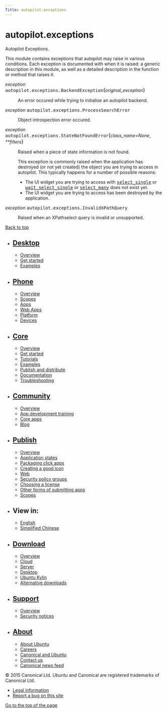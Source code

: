 ```yaml
---
Title: autopilot.exceptions
---
```


# autopilot.exceptions

<!-- Start Namespace Content -->
<span id="autopilot-exceptions-autopilot-exceptions"></span>
<p>Autopilot Exceptions.</p>
<p>This module contains exceptions that autopilot may raise in various conditions.
Each exception is documented with when it is raised: a generic description in
this module, as well as a detailed description in the function or method that
raises it.</p>
<dl class="exception">
<dt id="autopilot.exceptions.BackendException">
<em class="property">exception </em><tt class="descclassname">autopilot.exceptions.</tt><tt class="descname">BackendException</tt><big>(</big><em>original_exception</em><big>)</big><a class="headerlink" href="#autopilot.exceptions.BackendException" title="Permalink to this definition"></a></dt>
<dd><p>An error occured while trying to initialise an autopilot backend.</p>
</dd></dl>
<dl class="exception">
<dt id="autopilot.exceptions.ProcessSearchError">
<em class="property">exception </em><tt class="descclassname">autopilot.exceptions.</tt><tt class="descname">ProcessSearchError</tt><a class="headerlink" href="#autopilot.exceptions.ProcessSearchError" title="Permalink to this definition"></a></dt>
<dd><p>Object introspection error occured.</p>
</dd></dl>
<dl class="exception">
<dt id="autopilot.exceptions.StateNotFoundError">
<em class="property">exception </em><tt class="descclassname">autopilot.exceptions.</tt><tt class="descname">StateNotFoundError</tt><big>(</big><em>class_name=None</em>, <em>**filters</em><big>)</big><a class="headerlink" href="#autopilot.exceptions.StateNotFoundError" title="Permalink to this definition"></a></dt>
<dd><p>Raised when a piece of state information is not found.</p>
<p>This exception is commonly raised when the application has destroyed (or
not yet created) the object you are trying to access in autopilot. This
typically happens for a number of possible reasons:</p>
<ul class="simple">
<li>The UI widget you are trying to access with
<a class="reference internal" href="autopilot.introspection.ProxyBase.md#autopilot.introspection.ProxyBase.select_single" title="autopilot.introspection.ProxyBase.select_single"><tt class="xref py py-meth docutils literal"><span class="pre">select_single</span></tt></a> or
<a class="reference internal" href="autopilot.introspection.ProxyBase.md#autopilot.introspection.ProxyBase.wait_select_single" title="autopilot.introspection.ProxyBase.wait_select_single"><tt class="xref py py-meth docutils literal"><span class="pre">wait_select_single</span></tt></a> or
<a class="reference internal" href="autopilot.introspection.ProxyBase.md#autopilot.introspection.ProxyBase.select_many" title="autopilot.introspection.ProxyBase.select_many"><tt class="xref py py-meth docutils literal"><span class="pre">select_many</span></tt></a> does not exist
yet.</li>
<li>The UI widget you are trying to access has been destroyed by the
application.</li>
</ul>
</dd></dl>
<dl class="exception">
<dt id="autopilot.exceptions.InvalidXPathQuery">
<em class="property">exception </em><tt class="descclassname">autopilot.exceptions.</tt><tt class="descname">InvalidXPathQuery</tt><a class="headerlink" href="#autopilot.exceptions.InvalidXPathQuery" title="Permalink to this definition"></a></dt>
<dd><p>Raised when an XPathselect query is invalid or unsupported.</p>
</dd></dl>
<!-- End Namespace Content -->
<!-- div.inner-wrapper -->
<!-- div.wrapper -->
<footer class="global clearfix no-global">
<p class="top-link"><a href="#">Back to top</a>
</p>
<nav id="main-navigation" role="navigation">
<ul>
<li>
<h2><a href="https://developer.ubuntu.com/en/desktop/" class="">Desktop</a></h2>
<ul class="second-level-nav">
<li class="first"><a href="https://developer.ubuntu.com/en/desktop/" >Overview</a></li>
<li class="">
<a href="http://snapcraft.io/?utm_source=developer.ubuntu.com&amp;utm_medium=devportal&amp;utm_term=snaps%20snapcraft%20desktop&amp;utm_content=menu&amp;utm_campaign=duc_snappers" class="">Get started</a>
</li>
<li class="">
<a href="https://github.com/ubuntu/snappy-playpen" class="">Examples</a>
</li>
</ul>
</li>
<li>
<h2><a href="https://developer.ubuntu.com/en/phone/" class="">Phone</a></h2>
<ul class="second-level-nav">
<li class="first"><a href="https://developer.ubuntu.com/en/phone/" >Overview</a></li>
<li class="">
<a href="https://developer.ubuntu.com/en/phone/scopes/" class="">Scopes</a>
</li>
<li class="">
<a href="https://developer.ubuntu.com/en/phone/apps/" class="">Apps</a>
</li>
<li class="">
<a href="https://developer.ubuntu.com/en/phone/web/" class="">Web Apps</a>
</li>
<li class="">
<a href="https://developer.ubuntu.com/en/phone/platform/" class="">Platform</a>
</li>
<li class="">
<a href="https://developer.ubuntu.com/en/phone/devices/" class="">Devices</a>
</li>
</ul>
</li>
<li>
<h2><a href="https://developer.ubuntu.com/core" class="">Core</a></h2>
<ul class="second-level-nav">
<li class="first"><a href="https://developer.ubuntu.com/core" >Overview</a></li>
<li class="">
<a href="https://developer.ubuntu.com/core/get-started" class="">Get started</a>
</li>
<li class="">
<a href="https://developer.ubuntu.com/core/tutorials" class="">Tutorials</a>
</li>
<li class="">
<a href="https://developer.ubuntu.com/core/examples" class="">Examples</a>
</li>
<li class="">
<a href="https://developer.ubuntu.com/core/publish-and-distribute" class="">Publish and distribute</a>
</li>
<li class="">
<a href="https://developer.ubuntu.com/core/documentation" class="">Documentation</a>
</li>
<li class="">
<a href="https://developer.ubuntu.com/core/troubleshooting" class="">Troubleshooting</a>
</li>
</ul>
</li>
<li>
<h2><a href="https://developer.ubuntu.com/en/community/" class="">Community</a></h2>
<ul class="second-level-nav">
<li class="first"><a href="https://developer.ubuntu.com/en/community/" >Overview</a></li>
<li class="">
<a href="https://developer.ubuntu.com/en/community/training/" class="">App development training</a>
</li>
<li class="">
<a href="https://developer.ubuntu.com/en/community/core-apps/" class="">Core apps</a>
</li>
<li class="">
<a href="https://developer.ubuntu.com/en/community/blog/" class="">Blog</a>
</li>
</ul>
</li>
<li>
<h2><a href="https://developer.ubuntu.com/en/publish/" class="">Publish</a></h2>
<ul class="second-level-nav">
<li class="first"><a href="https://developer.ubuntu.com/en/publish/" >Overview</a></li>
<li class="">
<a href="https://developer.ubuntu.com/en/publish/application-states/" class="">Application states</a>
</li>
<li class="">
<a href="https://developer.ubuntu.com/en/publish/packaging-click-apps/" class="">Packaging click apps</a>
</li>
<li class="">
<a href="https://developer.ubuntu.com/en/publish/creating-a-good-icon/" class="">Creating a good icon</a>
</li>
<li class="">
<a href="https://developer.ubuntu.com/en/publish/web/" class="">Web</a>
</li>
<li class="">
<a href="https://developer.ubuntu.com/en/publish/security-policy-groups/" class="">Security policy groups</a>
</li>
<li class="">
<a href="https://developer.ubuntu.com/en/publish/choosing-a-license/" class="">Choosing a license</a>
</li>
<li class="">
<a href="https://developer.ubuntu.com/en/publish/other-forms-of-submitting-apps/" class="">Other forms of submitting apps</a>
</li>
<li class="">
<a href="https://developer.ubuntu.com/en/publish/scopes/" class="">Scopes</a>
</li>
</ul>
</li>
</ul>
<!-- /.footer-a -->
<ul class="clearfix">
<li>
<h2>View in:</h2>
<ul class="second-level-nav">
<li class="lang active">
<a href="index.html" title="Change to language: English">English</a>
</li>
<li class="lang">
<a href="index.html" title="Change to language: Simplified Chinese">Simplified Chinese</a>
</li>
</ul>
</li>
<li>
<h2><a href="http://ubuntu.com/download/">Download</a></h2>
<ul class="second-level-nav">
<li class="first"><a href="http://ubuntu.com/download">Overview</a>
</li>
<li><a href="http://ubuntu.com/download/cloud">Cloud</a>
</li>
<li><a href="http://ubuntu.com/download/server">Server</a>
</li>
<li><a href="http://ubuntu.com/download/desktop">Desktop</a>
</li>
<li><a href="http://ubuntu.com/download/ubuntu-kylin">Ubuntu Kylin</a>
</li>
<li><a href="http://ubuntu.com/download/alternative-downloads">Alternative downloads</a>
</li>
</ul>
</li>
<li>
<h2><a href="http://ubuntu.com/support/">Support</a></h2>
<ul class="second-level-nav">
<li class="first"><a href="http://ubuntu.com/support">Overview</a>
</li>
<li><a href="http://www.ubuntu.com/usn/">Security notices</a>
</li>
</ul>
</li>
<li>
<h2><a href="http://ubuntu.com/about/">About</a></h2>
<ul class="second-level-nav">
<li><a href="http://ubuntu.com/about/about-ubuntu">About Ubuntu</a>
</li>
<li><a href="http://www.canonical.com/careers">Careers</a>
</li>
<li><a href="http://ubuntu.com/about/canonical-and-ubuntu">Canonical and Ubuntu</a>
</li>
<li><a accesskey="7" href="http://ubuntu.com/about/contact-us">Contact us</a>
</li>
<li><a accesskey="2" href="http://insights.ubuntu.com/feed/">Canonical news feed</a>
</li>
</ul>
</li>
</ul>
</nav>
<p class="twelve-col">© 2015 Canonical Ltd. Ubuntu and Canonical are registered trademarks of Canonical Ltd.</p>
<ul class="inline clear">
<li><a href="http://www.ubuntu.com/legal">Legal information</a>
</li>
<li><a href="https://bugs.launchpad.net/developer-ubuntu-com/">Report a bug on this site</a>
</li>
</ul>
<span class="accessibility-aid"><a href="#">Go to the top of the page</a></span>
<!-- /.legal -->
</footer>
<script type='text/javascript' src='https://developer.ubuntu.com/static/devportal_static/developer_portal/syntaxhighlighter3/scripts/shCore.js?ver=3.0.83c'></script>
<script type='text/javascript' src='https://developer.ubuntu.com/static/devportal_static/developer_portal/syntaxhighlighter3/scripts/shAutoloader.js?ver=3.0.83c'></script>
<script type='text/javascript'>
(function(){
var corecss = document.createElement('link');
var themecss = document.createElement('link');
var corecssurl = "/static/devportal_static/developer_portal/syntaxhighlighter3/styles/shCore.css?ver=3.0.83c";
if ( corecss.setAttribute ) {
corecss.setAttribute( "rel", "stylesheet" );
corecss.setAttribute( "type", "text/css" );
corecss.setAttribute( "href", corecssurl );
} else {
corecss.rel = "stylesheet";
corecss.href = corecssurl;
}
document.getElementsByTagName("head")[0].insertBefore( corecss, document.getElementById("syntaxhighlighteranchor") );
var themecssurl = "/static/devportal_static/developer_portal/syntaxhighlighter3/styles/shThemeDefault.css?ver=3.0.83c";
if ( themecss.setAttribute ) {
themecss.setAttribute( "rel", "stylesheet" );
themecss.setAttribute( "type", "text/css" );
themecss.setAttribute( "href", themecssurl );
} else {
themecss.rel = "stylesheet";
themecss.href = themecssurl;
}
//document.getElementById("syntaxhighlighteranchor").appendChild(themecss);
document.getElementsByTagName("head")[0].insertBefore( themecss, document.getElementById("syntaxhighlighteranchor") );
})();
SyntaxHighlighter.config.strings.expandSource = '+ expand source';
SyntaxHighlighter.config.strings.help = '?';
SyntaxHighlighter.config.strings.alert = 'SyntaxHighlighter\n\n';
SyntaxHighlighter.config.strings.noBrush = 'Can\'t find brush for: ';
SyntaxHighlighter.config.strings.brushNotHtmlScript = 'Brush wasn\'t configured for html-script option: ';
SyntaxHighlighter.defaults['pad-line-numbers'] = false;
SyntaxHighlighter.defaults['toolbar'] = false;
SyntaxHighlighter.autoloader(
'js jscript javascript  /static/devportal_static/developer_portal/syntaxhighlighter3/scripts/shBrushJScript.js',
'c cpp                  /static/devportal_static/developer_portal/syntaxhighlighter3/scripts/shBrushCpp.js',
'xml html               /static/devportal_static/developer_portal/syntaxhighlighter3/scripts/shBrushXml.js',
'bash                   /static/devportal_static/developer_portal/syntaxhighlighter3/scripts/shBrushBash.js',
'python                 /static/devportal_static/developer_portal/syntaxhighlighter3/scripts/shBrushPython.js'
);
SyntaxHighlighter.all();
</script>
<!-- Use this only until Modernizr fixes Opera Mini background-size detection -->
<script>
var isOperaMini = (navigator.userAgent.indexOf('Opera Mini') > -1);
if(isOperaMini) {
var root = document.documentElement;
root.className += " opera-mini";
}
</script>
<script>
if(!core){ var core = {}; }
core.globalPrepend = 'body';
</script>
<script src="https://developer.ubuntu.com/assets/sites/ubuntu/latest/u/js/plugins/yui-combined.min.js"></script>
<script src="https://developer.ubuntu.com/assets/sites/ubuntu/latest/u/js/global.js"></script>
<script src="https://developer.ubuntu.com/assets/sites/guidelines/js/responsive/core.js"></script>
<script src="https://developer.ubuntu.com/assets/sites/ubuntu/latest/u/js/global.js"></script>
<script src="https://developer.ubuntu.com/assets/sites/ubuntu/latest/u/js/scratch.js"></script>
<script src="https://developer.ubuntu.com/assets/sites/ubuntu/latest/u/js/plugins/respond.min.js"></script>
<script type="text/javascript">
var _gaq = _gaq || [];
/* Save to developer.ubuntu.com profile */	
_gaq.push(['_setAccount', 'UA-1018242-33']);
_gaq.push(['_setDomainName', '.ubuntu.com']);
_gaq.push(['_trackPageview']);
/* Save to www.ubuntu.com profile */	
_gaq.push(['b._setAccount', 'UA-1018242-4']);
_gaq.push(['b._setDomainName', '.ubuntu.com']);
_gaq.push(['b._trackPageview']);
(function() {
var ga = document.createElement('script'); ga.type = 'text/javascript'; ga.async = true;
ga.src = ('https:' == document.location.protocol ? 'https://' : 'http://') + 'stats.g.doubleclick.net/dc.js';
var s = document.getElementsByTagName('script')[0]; s.parentNode.insertBefore(ga, s);
})();
</script>
</body>
</html>
